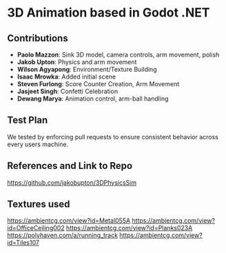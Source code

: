 # 3D Animation based in Godot .NET
## Contributions 
- **Paolo Mazzon**: Sink 3D model, camera controls, arm movement, polish
- **Jakob Upton**: Physics and arm movement
- **Wilson Agyapong**: Environment/Texture Building
- **Isaac Mrowka**: Added initial scene
- **Steven Furlong**: Score Counter Creation, Arm Movement
- **Jasjeet Singh**: Confetti Celebration
- **Dewang Marya**: Animation control, arm-ball handling

## Test Plan
We tested by enforcing pull requests to ensure consistent behavior across every users machine.

## References and Link to Repo
https://github.com/jakobupton/3DPhysicsSim

## Textures used
https://ambientcg.com/view?id=Metal055A
https://ambientcg.com/view?id=OfficeCeiling002
https://ambientcg.com/view?id=Planks023A
https://polyhaven.com/a/running_track
https://ambientcg.com/view?id=Tiles107